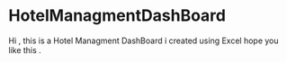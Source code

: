 # HotelManagmentDashBoard
Hi , this is a Hotel Managment DashBoard i created using Excel hope you like this .
